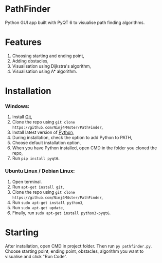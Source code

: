 # PathFinder
Python GUI app built with PyQT 6 to visualise path finding algorithms.

# Features
  1. Choosing starting and ending point,
  2. Adding obstacles,
  3. Visualisation using Dijkstra's algorithm,
  4. Visualisation using A* algorithm.

# Installation
### Windows:
  1. Install [Git](https://git-scm.com/download/win),
  2. Clone the repo using `git clone https://github.com/Ninj4M4ster/PathFinder`,
  3. Install latest version of [Python](https://www.python.org/downloads/),
  4. During installation, check the option to add Python to PATH,
  5. Choose default installation option,
  6. When you have Python installed, open CMD in the folder you cloned the repo,
  7. Run `pip install pyqt6`.
### Ubuntu Linux / Debian Linux:
  1. Open terminal.
  2. Run `apt-get install git`,
  3. Clone the repo using `git clone https://github.com/Ninj4M4ster/PathFinder`,
  4. Run `sudo apt-get install python3`,
  5. Run `sudo apt-get update`,
  6. Finally, run `sudo apt-get install python3-pyqt6`.

# Starting
After installation, open CMD in project folder. Then run `py pathfinder.py`.
Choose starting point, ending point, obstacles, algorithm you want to visualise and click "Run Code".
